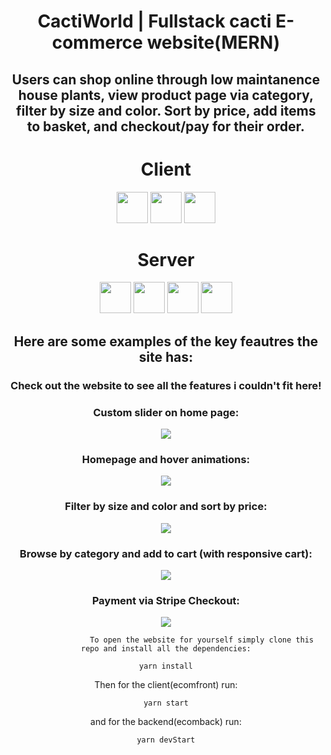 <div align="center" >

# CactiWorld | Fullstack cacti E-commerce website(MERN)

## Users can shop online through low maintanence house plants, view product page via category, filter by size and color. Sort by price, add items to basket, and checkout/pay for their order.


# Client


<img height="50px" width="50px" src="https://cdn.jsdelivr.net/gh/devicons/devicon/icons/javascript/javascript-original.svg" />
          

<img height="50px" width="50px" src="https://cdn.jsdelivr.net/gh/devicons/devicon/icons/react/react-original-wordmark.svg" />
          

<img height="50px" width="50px" src="https://cdn.jsdelivr.net/gh/devicons/devicon/icons/redux/redux-original.svg" />
         

# Server

<img height="50px" width="50px" src="https://cdn.jsdelivr.net/gh/devicons/devicon/icons/javascript/javascript-original.svg" />
          
<img height="50px" width="50px" src="https://cdn.jsdelivr.net/gh/devicons/devicon/icons/nodejs/nodejs-original-wordmark.svg" />
          
<img height="50px" width="50px"  src="https://cdn.jsdelivr.net/gh/devicons/devicon/icons/express/express-original-wordmark.svg" />        

<img height="50px" width="50px" src="https://cdn.jsdelivr.net/gh/devicons/devicon/icons/mongodb/mongodb-original-wordmark.svg" />
          
## Here are some examples of the key feautres the site has:
### Check out the website to see all the features i couldn't fit here!
</div>

<div align="center">
  <h3>Custom slider on home page:</h3>
  <div style="display: flex; align-items: center; justify-content: center;">
    <div>
    <img src="https://gyazo.com/40774927db99c7230794187bd33a7f90">
    </div>
  </div>       
          <div align="center">
  <h3>Homepage and hover animations:</h3>
  <div style="display: flex; align-items: center; justify-content: center;">
    <div>
    <img src="https://gyazo.com/70c9e2eb1af93c20ab6ac89a2ecdf58a">
    </div>
  </div> 
<h3>Filter by size and color and sort by price:</h3>
  <div style="display: flex; align-items: center; justify-content: center;">
    <div>
    <img src="https://gyazo.com/4e6f4fa70d000fefa82ff86bfb4631ee">
    </div>
  </div> 
                    <h3>Browse by category and add to cart (with responsive cart):</h3>
  <div style="display: flex; align-items: center; justify-content: center;">
    <div>
    <img src="https://gyazo.com/987b735eae93b069246e9e2fece8d66e">
    </div>
  </div> 
                                        <h3>Payment via Stripe Checkout:</h3>
  <div style="display: flex; align-items: center; justify-content: center;">
    <div>
    <img src="https://gyazo.com/6c4a0f46523d077071fab86a679463eb">
    </div>
  </div> 
                    
          
                    To open the website for yourself simply clone this repo and install all the dependencies:

```
yarn install
```

Then for the client(ecomfront) run:

```
yarn start
```

and for the backend(ecomback) run:

```
yarn devStart
```
          
          
